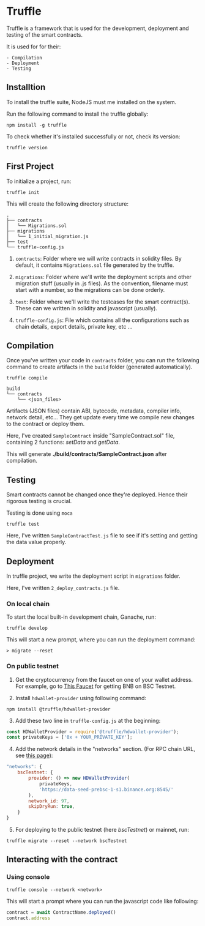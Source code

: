 # Truffle

Truffle is a framework that is used for the development, deployment and testing of the smart contracts.

It is used for for their:

    - Compilation
    - Deployment
    - Testing

## Installtion

To install the truffle suite, NodeJS must me installed on the system.

Run the following command to install the truffle globally:

```console
npm install -g truffle
```

To check whether it's installed successfully or not, check its version:

```console
truffle version
```

## First Project

To initialize a project, run:

```console
truffle init
```

This will create the following directory structure:

```
.
├── contracts
│   └── Migrations.sol
├── migrations
│   └── 1_initial_migration.js
├── test
└── truffle-config.js
```

1. `contracts`: Folder where we will write contracts in solidity files. By default, it contains `Migrations.sol` file generated by the truffle.

2. `migrations`: Folder where we'll write the deployment scripts and other migration stuff (usually in .js files). As the convention, filename must start with a number, so the migrations can be done orderly.

3. `test`: Folder where we'll write the testcases for the smart contract(s). These can we written in solidity and javascript (usually).

4. `truffle-config.js`: File which contains all the configurations such as chain details, export details, private key, etc ...

## Compilation

Once you've written your code in `contracts` folder, you can run the following command to create artifacts in the `build` folder (generated automatically).

```console
truffle compile
```

```
build
└── contracts
    └── <json_files>
```

Artifacts (JSON files) contain ABI, bytecode, metadata, compiler info, network detail, etc... They get update every time we compile new changes to the contract or deploy them.

Here, I've created `SampleContract` inside "SampleContract.sol" file, containing 2 functions: _setData_ and _getData_.

This will generate **./build/contracts/SampleContract.json** after compilation.

## Testing

Smart contracts cannot be changed once they're deployed. Hence their rigorous testing is crucial. 

Testing is done using `moca`

```console
truffle test
```

Here, I've written `SampleContractTest.js` file to see if it's setting and getting the data value properly.

## Deployment

In truffle project, we write the deployment script in `migrations` folder. 

Here, I've written `2_deploy_contracts.js` file.

### On local chain

To start the local built-in development chain, Ganache, run:

```console
truffle develop
```

This will start a new prompt, where you can run the deployment command:

```console
> migrate --reset
```

### On public testnet

1. Get the cryptocurrency from the faucet on one of your wallet address. For example, go to [This Faucet](https://testnet.binance.org/faucet-smart) for getting BNB on BSC Testnet.

2. Install `hdwallet-provider` using following command:

```console
npm install @truffle/hdwallet-provider
```

3. Add these two line in `truffle-config.js` at the beginning:

```javascript
const HDWalletProvider = require('@truffle/hdwallet-provider');
const privateKeys = ['0x + YOUR_PRIVATE_KEY'];
```

4. Add the network details in the "networks" section. (For RPC chain URL, see [this page](https://docs.binance.org/smart-chain/developer/rpc.html)):

```javascript
"networks": {
    bscTestnet: {
        provider: () => new HDWalletProvider(
            privateKeys,
            'https://data-seed-prebsc-1-s1.binance.org:8545/'
        ),
        network_id: 97,
        skipDryRun: true,
    }
}
```

5. For deploying to the public testnet (here _bscTestnet_) or mainnet, run:

```console
truffle migrate --reset --network bscTestnet
```

## Interacting with the contract

### Using console
```console
truffle console --network <network>
```

This will start a prompt where you can run the javascript code like following:

```javascript
contract = await ContractName.deployed()
contract.address
```

